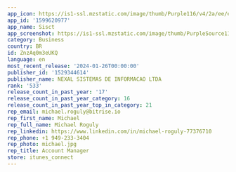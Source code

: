 ```yaml
---
app_icon: https://is1-ssl.mzstatic.com/image/thumb/Purple116/v4/2a/ee/ed/2aeeed4f-e2bc-f8fe-a9f3-6044e03ea807/AppIcon-0-0-1x_U007emarketing-0-5-0-0-85-220.png/1024x1024bb.png
app_id: '1599620977'
app_name: Sisct
app_screenshot: https://is1-ssl.mzstatic.com/image/thumb/PurpleSource116/v4/ef/3f/5a/ef3f5a37-fae1-585c-3484-52a07af281b7/fc09aa3f-4c65-440c-a680-bca3123961ce_Simulator_Screen_Shot_-_iPhone_12_Pro_Max_-_2021-12-09_at_20.18.29.png/1284x2778bb.png
category: Business
country: BR
id: ZnzAq0m3eUKQ
language: en
most_recent_release: '2024-01-26T00:00:00'
publisher_id: '1529344614'
publisher_name: NEXAL SISTEMAS DE INFORMACAO LTDA
rank: '533'
release_count_in_past_year: '17'
release_count_in_past_year_category: 16
release_count_in_past_year_top_in_category: 21
rep_email: michael.roguly@bitrise.io
rep_first_name: Michael
rep_full_name: Michael Roguly
rep_linkedin: https://www.linkedin.com/in/michael-roguly-77376710
rep_phone: +1 949-233-3404
rep_photo: michael.jpg
rep_title: Account Manager
store: itunes_connect
---
```

